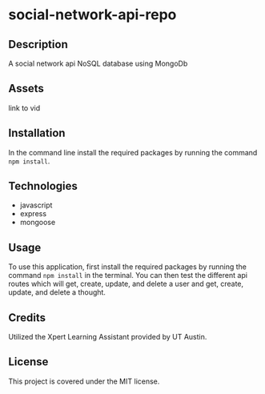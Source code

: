 # social-network-api-repo

## Description
A social network api NoSQL database using MongoDb

## Assets
link to vid

## Installation
In the command line install the required packages by running the command `npm install`.

## Technologies
* javascript
* express
* mongoose

## Usage
To use this application, first install the required packages by running the command `npm install` in the terminal. You can then test the different api routes which will get, create, update, and delete a user and get, create, update, and delete a thought.

## Credits
Utilized the Xpert Learning Assistant provided by UT Austin.

## License
This project is covered under the MIT license.